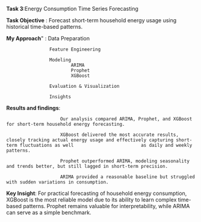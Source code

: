 **Task 3**:Energy Consumption Time Series Forecasting

**Task Objective** : 
                    Forecast short-term household energy usage using historical time-based patterns.

  **My Approach**" :
                    Data Preparation

                    Feature Engineering

                    Modeling 
                            ARIMA
                            Prophet
                            XGBoost

                    Evaluation & Visualization

                    Insights

**Results and findings**:

                        Our analysis compared ARIMA, Prophet, and XGBoost for short-term household energy forecasting.

                        XGBoost delivered the most accurate results, closely tracking actual energy usage and effectively capturing short-term fluctuations as well                         as daily and weekly patterns.

                        Prophet outperformed ARIMA, modeling seasonality and trends better, but still lagged in short-term precision.

                        ARIMA provided a reasonable baseline but struggled with sudden variations in consumption.
                        
**Key Insight**: For practical forecasting of household energy consumption, XGBoost is the most reliable model due to its ability to learn                              complex time-based patterns. Prophet remains valuable for interpretability, while ARIMA can serve as a simple benchmark.
                        


